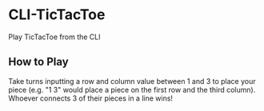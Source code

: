 # CLI-TicTacToe
Play TicTacToe from the CLI

## How to Play
Take turns inputting a row and column value between 1 and 3 to place your piece (e.g. "1 3" would place a piece on the first row and the third column). Whoever connects 3 of their pieces in a line wins!
